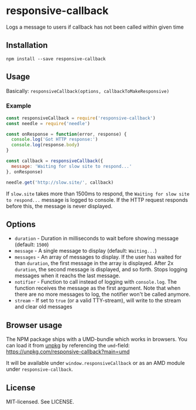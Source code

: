# responsive-callback

Logs a message to users if callback has not been called within given time

## Installation

```shell
npm install --save responsive-callback
```

## Usage

Basically: `responsiveCallback(options, callbackToMakeResponsive)`

### Example

```js
const responsiveCallback = require('responsive-callback')
const needle = require('needle')

const onResponse = function(error, response) {
  console.log('Got HTTP response:')
  console.log(response.body)
}

const callback = responsiveCallback({
  message: 'Waiting for slow site to respond...'
}, onResponse)

needle.get('http://slow.site/', callback)
```

If `slow.site` takes more than 1500ms to respond, the `Waiting for slow site to respond...` message is logged to console. If the HTTP request responds before this, the message is never displayed.

## Options

* `duration` - Duration in milliseconds to wait before showing message (default: `1500`)
* `message` - A single message to display (default: `Waiting...`)
* `messages` - An array of messages to display. If the user has waited for than `duration`, the first message in the array is displayed. After 2x `duration`, the second message is displayed, and so forth. Stops logging messages when it reachs the last message.
* `notifier` - Function to call instead of logging with `console.log`. The function receives the message as the first argument. Note that when there are no more messages to log, the notifier won't be called anymore.
* `stream` - If set to `true` (or a valid TTY-stream), will write to the stream and clear old messages

## Browser usage

The NPM package ships with a UMD-bundle which works in browsers. You can load it from [unpkg](https://unpkg.com/) by referencing the `umd`-field: https://unpkg.com/responsive-callback?main=umd

It will be available under `window.responsiveCallback` or as an AMD module under `responsive-callback`.

## License

MIT-licensed. See LICENSE.
